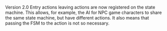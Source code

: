 Version 2.0
Entry actions leaving actions are now registered on the state machine.
This allows, for example, the AI for NPC game characters to share the same state machine, but have different actions. It also means that passing the FSM to the action is not so necessary.
